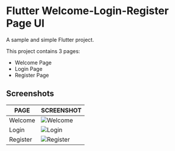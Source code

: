 # Flutter Welcome-Login-Register Page UI

A sample and simple Flutter project.

This project contains 3 pages:
- Welcome Page
- Login Page
- Register Page

## Screenshots

|PAGE            |SCREENSHOT                                       |
|----------------|-------------------------------------------------|
|Welcome         |![Welcome](./test_app/screenshots/welcome.png)   |
|Login           |![Login](./test_app/screenshots/login.png)       |
|Register        |![Register](./test_app/screenshots/register.png) |